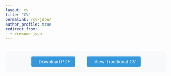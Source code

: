 ```yaml
---
layout: cv
title: "CV"
permalink: /cv-json/
author_profile: true
redirect_from:
  - /resume-json
---
```


<style>
  .download-links {
    text-align: center;
    margin: 2rem 0;
    padding: 1rem;
    background: #f8f9fa;
    border-radius: 8px;
  }
  
  .download-links a {
    display: inline-block;
    margin: 0 1rem;
    padding: 0.5rem 1rem;
    background: #3498db;
    color: white;
    text-decoration: none;
    border-radius: 4px;
    transition: background 0.3s;
  }
  
  .download-links a:hover {
    background: #2980b9;
  }
  
  .download-links i {
    margin-right: 0.5rem;
  }
</style>

<div class="download-links">
  <a href="{{ site.baseurl }}/files/weijie_zhang_cv.pdf" target="_blank">
    <i class="fas fa-file-pdf"></i>Download PDF
  </a>
  <a href="{{ site.baseurl }}/cv/" target="_blank">
    <i class="fas fa-file-alt"></i>View Traditional CV
  </a>
</div>

<!-- The CV content is automatically generated from _data/cv.json using the cv layout -->

